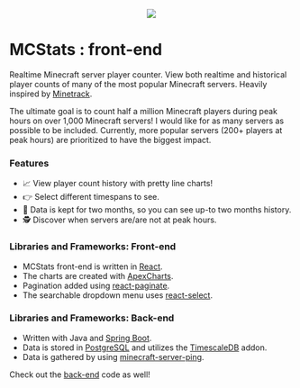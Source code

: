 <p align="center">
	<img src="https://i.imgur.com/hprX8oH.png">
</p>

# MCStats : front-end

Realtime Minecraft server player counter. View both realtime and historical player counts of many of the most popular Minecraft servers. Heavily inspired by [Minetrack](https://github.com/Cryptkeeper/Minetrack 'Minetrack').

The ultimate goal is to count half a million Minecraft players during peak hours on over 1,000 Minecraft servers! I would like for as many servers as possible to be included. Currently, more popular servers (200+ players at peak hours) are prioritized to have the biggest impact.

### Features

- 📈 View player count history with pretty line charts!
- 👉 Select different timespans to see.
- 💽 Data is kept for two months, so you can see up-to two months history.
- 🕵️‍ Discover when servers are/are not at peak hours.

### Libraries and Frameworks: Front-end

- MCStats front-end is written in [React](https://reactjs.org/ 'React').
- The charts are created with [ApexCharts](https://apexcharts.com/ 'ApexCharts').
- Pagination added using [react-paginate](https://github.com/AdeleD/react-paginate 'react-paginate').
- The searchable dropdown menu uses [react-select](https://react-select.com/home 'react-select').

### Libraries and Frameworks: Back-end

- Written with Java and [Spring Boot](https://spring.io/projects/spring-boot 'Spring Boot').
- Data is stored in [PostgreSQL](https://www.postgresql.org/ 'PostgreSQL') and utilizes the [TimescaleDB](https://www.timescale.com/ 'TimescaleDB') addon.
- Data is gathered by using [minecraft-server-ping](https://github.com/lucaazalim/minecraft-server-ping 'minecraft-server-ping').

Check out the [back-end](https://github.com/bricefrisco/mcstats-us-backend 'back-end') code as well!
